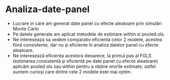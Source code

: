 # Analiza-date-panel
- Lucrare in care am generat date panel cu efecte aleatoare prin simulări Monte Carlo
- Pe datele generate am aplicat metodele de estimare within si pooled ols.
- Ne intereseaza sa vedem comparativ eficienta celor 2 modele, acestea fiind consistente, dar nu și eficiente în analiza datelor
panel cu efecte aleatoare. 
- Ne interesează eficiența acestora deoarece, la primul pas al FGLS (estimarea consistentă și eficientă pe date panel cu efecte aleatoare)
aplicăm pooled ols sau within pentru a obține erorile estimate, astfel suntem curioși care dintre cele 2 modele este mai optim.
